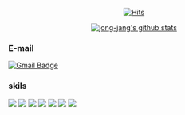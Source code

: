 <div align=center>

[![Hits](https://hits.seeyoufarm.com/api/count/incr/badge.svg?url=https%3A%2F%2Fgithub.com%2Fzzsza)](https://hits.seeyoufarm.com) 
 
 [![jong-jang's github stats](https://github-readme-stats.vercel.app/api?username=jong-jang)](https://github.com/anuraghazra/github-readme-stats)
 
</div>

### E-mail
 [![Gmail Badge](https://img.shields.io/badge/Gmail-d14836?style=flat-square&logo=Gmail&logoColor=white&link=mailto:jjh0299@gmail.com)](mailto:jjh0299@gmail.com)
 
### skils
<img src="https://img.shields.io/badge/HTML-ddffdd?style=for-the-badge&logo=Html5&logoColor=E34F26"> <img src="https://img.shields.io/badge/CSS-dddddd?style=for-the-badge&logo=Css3&logoColor=1572B6"> <img src="https://img.shields.io/badge/JavaScript-dddddd?style=for-the-badge&logo=JavaScript&logoColor=F7DF1E"> <img src="https://img.shields.io/badge/jQuery-dddddd?style=for-the-badge&logo=jQuery&logoColor=0769AD"> <img src="https://img.shields.io/badge/Gulp-dddddd?style=for-the-badge&logo=gulp&logoColor=CF4647"> <img src="https://img.shields.io/badge/Sass-dddddd?style=for-the-badge&logo=Sass&logoColor=CC6699"> <img src="https://img.shields.io/badge/React-dddddd?style=for-the-badge&logo=React&logoColor=61DAFB">
